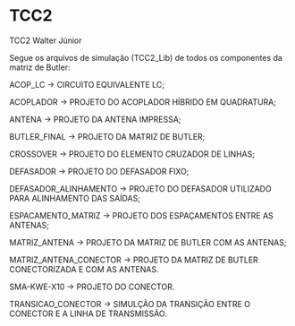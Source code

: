 # TCC2
TCC2 Walter Júnior

Segue os arquivos de simulação (TCC2_Lib) de todos os componentes da matriz de Butler:

ACOP_LC -> CIRCUITO EQUIVALENTE LC;

ACOPLADOR -> PROJETO DO ACOPLADOR HÍBRIDO EM QUADRATURA;

ANTENA -> PROJETO DA ANTENA IMPRESSA;

BUTLER_FINAL -> PROJETO DA MATRIZ DE BUTLER;

CROSSOVER -> PROJETO DO ELEMENTO CRUZADOR DE LINHAS;

DEFASADOR -> PROJETO DO DEFASADOR FIXO;

DEFASADOR_ALINHAMENTO -> PROJETO DO DEFASADOR UTILIZADO PARA ALINHAMENTO DAS SAÍDAS;

ESPACAMENTO_MATRIZ -> PROJETO DOS ESPAÇAMENTOS ENTRE AS ANTENAS;

MATRIZ_ANTENA -> PROJETO DA MATRIZ DE BUTLER COM AS ANTENAS;

MATRIZ_ANTENA_CONECTOR -> PROJETO DA MATRIZ DE BUTLER CONECTORIZADA E COM AS ANTENAS.

SMA-KWE-X10 -> PROJETO DO CONECTOR.

TRANSICAO_CONECTOR -> SIMULÇÃO DA TRANSIÇÃO ENTRE O CONECTOR E A LINHA DE TRANSMISSÃO.
